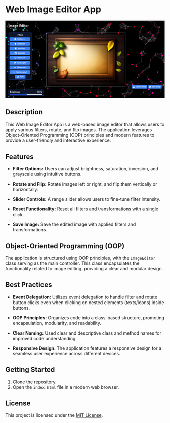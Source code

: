 # Web Image Editor App

![Web Image Editor App](./public/Web-Image-Editor-in-JavaScript.png)

## Description

This Web Image Editor App is a web-based image editor that allows users to apply various filters, rotate, and flip images. The application leverages Object-Oriented Programming (OOP) principles and modern features to provide a user-friendly and interactive experience.

## Features

- **Filter Options:** Users can adjust brightness, saturation, inversion, and grayscale using intuitive buttons.

- **Rotate and Flip:** Rotate images left or right, and flip them vertically or horizontally.

- **Slider Controls:** A range slider allows users to fine-tune filter intensity.

- **Reset Functionality:** Reset all filters and transformations with a single click.

- **Save Image:** Save the edited image with applied filters and transformations.

## Object-Oriented Programming (OOP)

The application is structured using OOP principles, with the `ImageEditor` class serving as the main controller. This class encapsulates the functionality related to image editing, providing a clear and modular design.

## Best Practices

- **Event Delegation:** Utilizes event delegation to handle filter and rotate button clicks even when clicking on nested elements (texts/icons) inside buttons.

- **OOP Principles:** Organizes code into a class-based structure, promoting encapsulation, modularity, and readability.

- **Clear Naming:** Used clear and descriptive class and method names for improved code understanding.

- **Responsive Design:** The application features a responsive design for a seamless user experience across different devices.

## Getting Started

1. Clone the repository.
2. Open the `index.html` file in a modern web browser.

## License

This project is licensed under the [MIT License](LICENSE).
